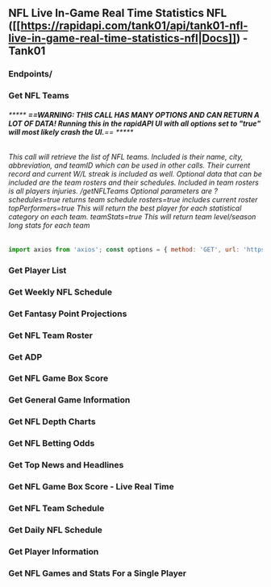 ## NFL Live In-Game Real Time Statistics NFL ([[https://rapidapi.com/tank01/api/tank01-nfl-live-in-game-real-time-statistics-nfl|Docs]]) - Tank01 

### Endpoints/
### Get NFL Teams

###### *****   **==WARNING: THIS CALL HAS MANY OPTIONS AND CAN RETURN A LOT OF DATA! Running this in the rapidAPI UI with all options set to "true" will most likely crash the UI.**== ***** 

###### This call will retrieve the list of NFL teams. Included is their name, city, abbreviation, and teamID which can be used in other calls. Their current record and current W/L streak is included as well. Optional data that can be included are the team rosters and their schedules. Included in team rosters is all players injuries. /getNFLTeams Optional parameters are ?schedules=true returns team schedule rosters=true includes current roster topPerformers=true This will return the best player for each statistical category on each team. teamStats=true This will return team level/season long stats for each team



```js
import axios from 'axios'; const options = { method: 'GET', url: 'https://tank01-nfl-live-in-game-real-time-statistics-nfl.p.rapidapi.com/getNFLTeams', params: { sortBy: 'standings', rosters: 'false', schedules: 'false', topPerformers: 'true', teamStats: 'true', teamStatsSeason: '2023' }, headers: { 'x-rapidapi-key': 'Sign Up for Key', 'x-rapidapi-host': 'tank01-nfl-live-in-game-real-time-statistics-nfl.p.rapidapi.com' } }; try { const response = await axios.request(options); console.log(response.data); } catch (error) { console.error(error); }
```



### Get Player List
#### 
### Get Weekly NFL Schedule
### Get Fantasy Point Projections
### Get NFL Team Roster
### Get ADP
### Get NFL Game Box Score
### Get General Game Information
### Get NFL Depth Charts
### Get NFL Betting Odds
### Get Top News and Headlines
### Get NFL Game Box Score - Live Real Time
### Get NFL Team Schedule
### Get Daily NFL Schedule
### Get Player Information
### Get NFL Games and Stats For a Single Player
